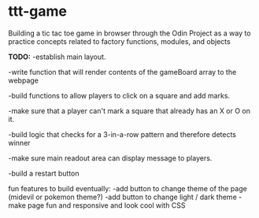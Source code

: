 # ttt-game
Building a tic tac toe game in browser through the Odin Project as a way to practice concepts related to factory functions, modules, and objects



**TODO:**
-establish main layout.

-write function that will render contents of the gameBoard array to the webpage

-build functions to allow players to click on a square and add marks.

-make sure that a player can't mark a square that already has an X or O on it. 

-build logic that checks for a 3-in-a-row pattern and therefore detects winner

-make sure main readout area can display message to players. 

-build a restart button

fun features to build eventually: 
-add button to change theme of the page (midevil or pokemon theme?)
-add button to change light / dark theme
-make page fun and responsive and look cool with CSS